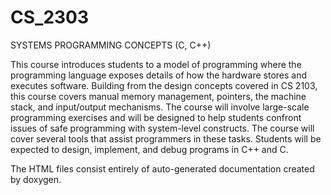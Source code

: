 # CS_2303
SYSTEMS PROGRAMMING CONCEPTS (C, C++)

This course introduces students to a model of programming where the programming language exposes details of how the hardware stores and executes software. Building from the design concepts covered in CS 2103, this course covers manual memory management, pointers, the machine stack, and input/output mechanisms. The course will involve large-scale programming exercises and will be designed to help students confront issues of safe programming with system-level constructs. The course will cover several tools that assist programmers in these tasks. Students will be expected to design, implement, and debug programs in C++ and C.

The HTML files consist entirely of auto-generated documentation created by doxygen.

